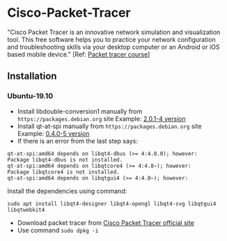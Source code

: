 # Cisco-Packet-Tracer
"Cisco Packet Tracer is an innovative network simulation and visualization tool. This free software helps you to practice your network configuration and troubleshooting skills via your desktop computer or an Android or iOS based mobile device." [Ref: [Packet tracer course](https://static-course-assets.s3.amazonaws.com/I2PTNet11/en/index.html#1.1.1.1)]
## Installation
### Ubuntu-19.10
- Install libdouble-conversion1 manually from `https://packages.debian.org` site Example: [2.0.1-4 version](https://packages.debian.org/stretch/amd64/libdouble-conversion1/download)
- Install qt-at-spi manually from `https://packages.debian.org` site Example: [0.4.0-5 version](https://packages.debian.org/stretch/amd64/qt-at-spi/download)
- If there is an error from the last step says:
```
qt-at-spi:amd64 depends on libqt4-dbus (>= 4:4.8.0); however:
Package libqt4-dbus is not installed.
qt-at-spi:amd64 depends on libqtcore4 (>= 4:4.8~); however:
Package libqtcore4 is not installed.
qt-at-spi:amd64 depends on libqtgui4 (>= 4:4.8~); however:

``` 
Install the dependencies using command: 
```
sudo apt install libqt4-designer libqt4-opengl libqt4-svg libqtgui4 libqtwebkit4
```
- Download packet tracer from [Cisco Packet Tracer official site](https://www.netacad.com/portal/resources/packet-tracer)
- Use command `sudo dpkg -i `
